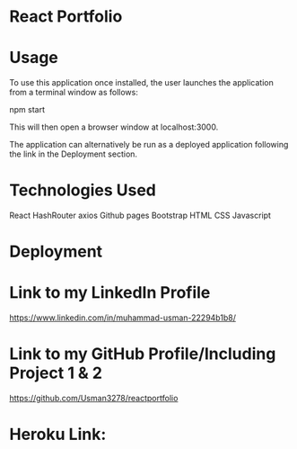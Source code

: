 # React Portfolio

# Usage
To use this application once installed, the user launches the application from a terminal window as follows:

npm start

This will then open a browser window at localhost:3000.

The application can alternatively be run as a deployed application following the link in the Deployment section.

# Technologies Used

React
HashRouter
axios
Github pages
Bootstrap
HTML
CSS
Javascript

# Deployment

# Link to my LinkedIn Profile
https://www.linkedin.com/in/muhammad-usman-22294b1b8/

# Link to my GitHub Profile/Including Project 1 & 2
https://github.com/Usman3278/reactportfolio

# Heroku Link:
